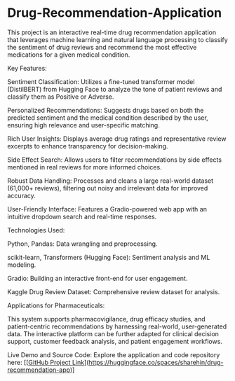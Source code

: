 # Drug-Recommendation-Application
This project is an interactive real-time drug recommendation application that leverages machine learning and natural language processing to classify the sentiment of drug reviews and recommend the most effective medications for a given medical condition.

Key Features:

Sentiment Classification: Utilizes a fine-tuned transformer model (DistilBERT) from Hugging Face to analyze the tone of patient reviews and classify them as Positive or Adverse.

Personalized Recommendations: Suggests drugs based on both the predicted sentiment and the medical condition described by the user, ensuring high relevance and user-specific matching.

Rich User Insights: Displays average drug ratings and representative review excerpts to enhance transparency for decision-making.

Side Effect Search: Allows users to filter recommendations by side effects mentioned in real reviews for more informed choices.

Robust Data Handling: Processes and cleans a large real-world dataset (61,000+ reviews), filtering out noisy and irrelevant data for improved accuracy.

User-Friendly Interface: Features a Gradio-powered web app with an intuitive dropdown search and real-time responses.

Technologies Used:

Python, Pandas: Data wrangling and preprocessing.

scikit-learn, Transformers (Hugging Face): Sentiment analysis and ML modeling.

Gradio: Building an interactive front-end for user engagement.

Kaggle Drug Review Dataset: Comprehensive review dataset for analysis.

Applications for Pharmaceuticals:

This system supports pharmacovigilance, drug efficacy studies, and patient-centric recommendations by harnessing real-world, user-generated data. The interactive platform can be further adapted for clinical decision support, customer feedback analysis, and patient engagement workflows.

Live Demo and Source Code:
Explore the application and code repository here: [[[GitHub Project Link](https://github.com/rayhan-sharehin/Drug-Recommendation-Application.git)](https://huggingface.co/spaces/sharehin/drug-recommendation-app)]
